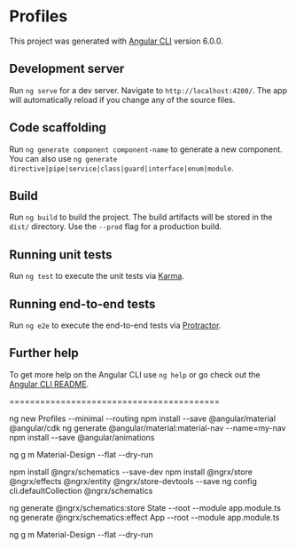 # Profiles

This project was generated with [Angular CLI](https://github.com/angular/angular-cli) version 6.0.0.

## Development server

Run `ng serve` for a dev server. Navigate to `http://localhost:4200/`. The app will automatically reload if you change any of the source files.

## Code scaffolding

Run `ng generate component component-name` to generate a new component. You can also use `ng generate directive|pipe|service|class|guard|interface|enum|module`.

## Build

Run `ng build` to build the project. The build artifacts will be stored in the `dist/` directory. Use the `--prod` flag for a production build.

## Running unit tests

Run `ng test` to execute the unit tests via [Karma](https://karma-runner.github.io).

## Running end-to-end tests

Run `ng e2e` to execute the end-to-end tests via [Protractor](http://www.protractortest.org/).

## Further help

To get more help on the Angular CLI use `ng help` or go check out the [Angular CLI README](https://github.com/angular/angular-cli/blob/master/README.md).


=========================================

ng new Profiles --minimal --routing
npm install --save @angular/material @angular/cdk
ng generate @angular/material:material-nav --name=my-nav
npm install --save @angular/animations

ng g m Material-Design --flat  --dry-run

npm install @ngrx/schematics --save-dev
npm install @ngrx/store @ngrx/effects @ngrx/entity @ngrx/store-devtools --save
ng config cli.defaultCollection @ngrx/schematics

ng generate @ngrx/schematics:store State --root --module app.module.ts
ng generate @ngrx/schematics:effect App --root --module app.module.ts





ng g m Material-Design --flat  --dry-run
